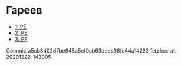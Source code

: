 # Гареев
- [1: PE](1.md)
- [2: PE](2.md)
- [3: PE](3.md)

Commit: a5cb8402d7be948a5ef0ab63deec38fc44a14223
 fetched at: 20201222-143005
